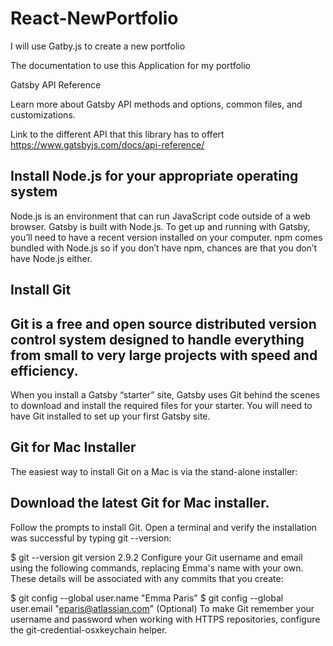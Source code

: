 # React-NewPortfolio
I will use Gatby.js to create a new portfolio

The documentation to use this Application for my portfolio

Gatsby API Reference

Learn more about Gatsby API methods and options, common files, and customizations.

Link to the different API that this library has to offert 
https://www.gatsbyjs.com/docs/api-reference/

## Install Node.js for your appropriate operating system

Node.js is an environment that can run JavaScript code outside of a web browser. Gatsby is built with Node.js. To get up and running with Gatsby, you’ll need to have a recent version installed on your computer. npm comes bundled with Node.js so if you don’t have npm, chances are that you don’t have Node.js either.

## Install Git

## Git is a free and open source distributed version control system designed to handle everything from small to very large projects with speed and efficiency. 
When you install a Gatsby “starter” site, Gatsby uses Git behind the scenes to download and install the required files for your starter. You will need to have Git installed to set up your first Gatsby site.
## Git for Mac Installer
The easiest way to install Git on a Mac is via the stand-alone installer:

## Download the latest Git for Mac installer.
Follow the prompts to install Git.
Open a terminal and verify the installation was successful by typing git --version:

 
$ git --version git version 2.9.2
Configure your Git username and email using the following commands, replacing Emma's name with your own. These details will be associated with any commits that you create:

 
$ git config --global user.name "Emma Paris" $ git config --global user.email "eparis@atlassian.com"
(Optional) To make Git remember your username and password when working with HTTPS repositories, configure the git-credential-osxkeychain helper.

